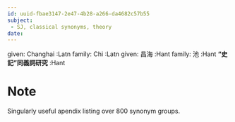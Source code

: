 ```yaml
---
id: uuid-fbae3147-2e47-4b28-a266-da4682c57b55
subject: 
 - SJ, classical synonyms, theory
date: 
---
```


given: Changhai :Latn
family: Chi :Latn
given: 昌海 :Hant
family: 池 :Hant
**“史記”同義詞研究** :Hant
# Note
Singularly useful apendix listing over 800 synonym groups.
